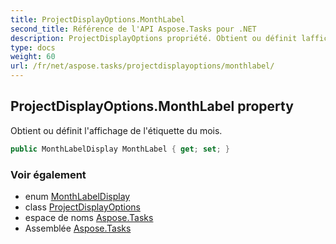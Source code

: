 ```yaml
---
title: ProjectDisplayOptions.MonthLabel
second_title: Référence de l'API Aspose.Tasks pour .NET
description: ProjectDisplayOptions propriété. Obtient ou définit laffichage de létiquette du mois.
type: docs
weight: 60
url: /fr/net/aspose.tasks/projectdisplayoptions/monthlabel/
---
```

## ProjectDisplayOptions.MonthLabel property

Obtient ou définit l'affichage de l'étiquette du mois.

```csharp
public MonthLabelDisplay MonthLabel { get; set; }
```

### Voir également

* enum [MonthLabelDisplay](../../monthlabeldisplay/)
* class [ProjectDisplayOptions](../)
* espace de noms [Aspose.Tasks](../../projectdisplayoptions/)
* Assemblée [Aspose.Tasks](../../../)



